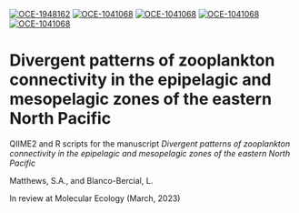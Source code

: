 [![OCE-1948162](https://img.shields.io/badge/NSF-1948162-blue.svg)](https://www.nsf.gov/awardsearch/showAward?AWD_ID=1948162) 
[![OCE-1041068](https://img.shields.io/badge/NSF-1041068-blue.svg)](https://www.nsf.gov/awardsearch/showAward?AWD_ID=1041068)
[![OCE-1041068](https://img.shields.io/badge/NSF-1637632-blue.svg)](https://www.nsf.gov/awardsearch/showAward?AWD_ID=1637632)
[![OCE-1041068](https://img.shields.io/badge/NSF-2038238-blue.svg)](https://www.nsf.gov/awardsearch/showAward?AWD_ID=2038238)
[![OCE-1041068](https://img.shields.io/badge/NSF-1650112-blue.svg)](https://www.nsf.gov/awardsearch/showAward?AWD_ID=1650112)

# Divergent patterns of zooplankton connectivity in the epipelagic and mesopelagic zones of the eastern North Pacific 
QIIME2 and R scripts for the manuscript <i> Divergent patterns of zooplankton connectivity in the epipelagic and mesopelagic zones of the eastern North Pacific </i>

Matthews, S.A., and Blanco-Bercial, L.

In review at Molecular Ecology (March, 2023)

